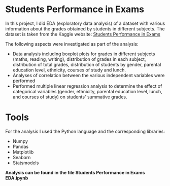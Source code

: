 # Students Performance in Exams
In this project, I did EDA (exploratory data analysis) of a dataset with various information about the grades obtained by students in different subjects. The dataset is taken from the Kaggle website: [Students Performance in Exams](https://www.kaggle.com/datasets/spscientist/students-performance-in-exams)

The following aspects were investigated as part of the analysis:
* Data analysis including boxplot plots for grades in different subjects (maths, reading, writing), distribution of grades in each subject, distribution of total grades, distribution of students by gender, parental education level, ethnicity, courses of study and lunch.
* Analyses of correlation between the various independent variables were performed
* Performed multiple linear regression analysis to determine the effect of categorical variables (gender, ethnicity, parental education level, lunch, and courses of study) on students' summative grades.

# Tools
For the analysis I used the Python language and the corresponding libraries:
* Numpy
* Pandas
* Matplotlib
* Seaborn
* Statsmodels


**Analysis can be found in the file Students Performance in Exams EDA.ipynb**
